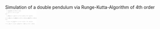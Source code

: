 Simulation of a double pendulum via Runge-Kutta-Algorithm of 4th order
<img src="https://github.com/hosibach/double-pendulum/blob/main/equation.png" width="100">

